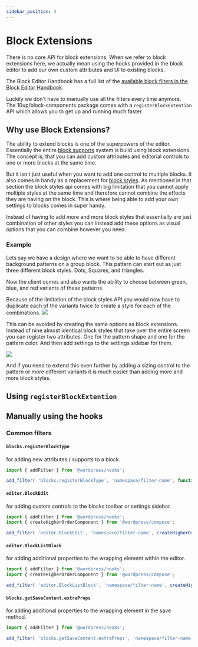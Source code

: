 ```yaml
---
sidebar_position: 3
---
```


# Block Extensions
There is no core API for block extensions. When we refer to block extensions here, we actually mean using the hooks provided in the block editor to add our own custom attributes and UI to existing blocks.

The Block Editor Handbook has a full list of the [available block filters in the Block Editor Handbook](https://developer.wordpress.org/block-editor/reference-guides/filters/block-filters/).

Luckily we don't have to manually use all the filters every time anymore. The 10up/block-components package comes with a `registerBlockExtention` API which allows you to get up and running much faster.

## Why use Block Extensions?
The ability to extend blocks is one of the superpowers of the editor. Essentially the entire [block supports](./block-supports.md) system is build using block extensions. The concept is, that you can add custom attributes and editorial controls to one or more blocks at the same time. 

But it isn't just useful when you want to add one control to multiple blocks. It also comes in handy as a replacement for [block styles](./block-styles.md). As mentioned in that section the block styles api comes with big limitation that you cannot apply multiple styles at the same time and therefore cannot combine the effects they are having on the block. This is where being able to add your own settings to blocks comes in super handy. 

Instead of having to add more and more block styles that essentially are just combination of other styles you can instead add these options as visual options that you can combine however you need.

### Example
Lets say we have a design where we want to be able to have different background patterns on a group block. This pattern can start out as just three different block styles. Dots, Squares, and triangles. 

Now the client comes and also wants the ability to choose between green, blue, and red variants of these patterns. 

Because of the limitation of the block styles API you would now have to duplicate each of the variants twice to create a style for each of the combinations.
![](/img/block-extenstions-before.png)

This can be avoided by creating the same options as block extensions. Instead of nine almost identical block styles that take over the entire screen you can register two attributes. One for the pattern shape and one for the pattern color. And then add settings to the settings sidebar for them. 

![](/img/block-extenstions-after.png)

And if you need to extend this even further by adding a sizing control to the pattern or more different variants it is much easier than adding more and more block styles.

## Using `registerBlockExtention`


## Manually using the hooks
### Common filters
#### `blocks.registerBlockType`
for adding new attributes / supports to a block.
```js
import { addFilter } from '@wordpress/hooks';

add_filter( 'blocks.registerBlockType', 'namespace/filter-name', function(settings, name) {...} );
```

#### `editor.BlockEdit`
for adding custom controls to the blocks toolbar or settings sidebar.

```js
import { addFilter } from '@wordpress/hooks';
import { createHigherOrderComponent } from '@wordpress/compose';

add_filter( 'editor.BlockEdit', 'namespace/filter-name', createHigherOrderComponent((BlockEdit) => {...}) );
```

#### `editor.BlockListBlock`
for adding additional properties to the wrapping element within the editor.

```js
import { addFilter } from '@wordpress/hooks';
import { createHigherOrderComponent } from '@wordpress/compose';

add_filter( 'editor.BlockListBlock', 'namespace/filter-name', createHigherOrderComponent((BlockList) => {...}) );
```

#### `blocks.getSaveContent.extraProps`
for adding additional properties to the wrapping element in the save method.

```js
import { addFilter } from '@wordpress/hooks';

add_filter( 'blocks.getSaveContent.extraProps', 'namespace/filter-name', function(props, block, attributes) {...} );
```
